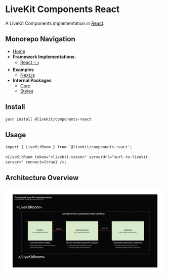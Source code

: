 # LiveKit Components **React**

A LiveKit Components implementation in [React](https://reactjs.org/).

<!--NAV_START-->

## Monorepo Navigation

- [Home](/README.md)
- **Framework Implementations**:
  - [React 👈](/packages/react/README.md)
- **Examples**
  - [Next.js](/examples/nextjs/README.md)
- **Internal Packages**
  - [Core](/packages/core/README.md)
  - [Styles](/packages/styles/README.md)

<!--NAV_END-->

## Install

```bash
yarn install @livekit/components-react
```

## Usage

```tsx
import { LiveKitRoom } from '@livekit/components-react';

<LiveKitRoom token="<livekit-token>" serverUrl="<url-to-livekit-server>" connect={true} />;
```

## Architecture Overview

![React specific implementation of LiveKit Components](./../../.github/assets/components-react-implementation.png)
